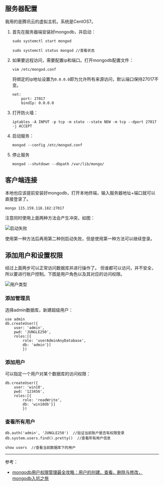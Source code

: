 ## 服务器配置
我用的是腾讯云的虚拟主机，系统是CentOS7。
1. 首先在服务器端安装好mongodb，并启动：
	```shell
	sudo systemctl start mongod
	
	sudo systemctl status mongod //查看状态
	```

2. 如果要远程访问，需要配置ip和端口。打开mongodb配置文件：

	```shell
	vim /etc/mongod.conf
	```

	将绑定的ip地址设置为`0.0.0.0`即为允许所有来源访问，默认端口保持27017不变。
	
	```shell
	net:
   		port: 27017
   		bindIp: 0.0.0.0 
	```
	
3. 打开防火墙：
	```shell
	iptables -A INPUT -p tcp -m state --state NEW -m tcp --dport 27017 -j ACCEPT
	```

4. 启动服务：
	```shell
 	mongod --config /etc/mongod.conf
	```
5. 停止服务
	```shell
	mongod --shutdown --dbpath /var/lib/mongo/
	```
	
## 客户端连接
本地也应该提前安装好mongodb，打开本地终端，输入服务器地址+端口就可以直接登录了。
```shell
mongo 115.159.118.182:27017
```

注意同时使用上面两种方法会产生冲突，如图：

![启动失败](https://picture.mdreame.life/start-mongod-conflict-by-differ-ways.png)

使用第一种方法后再用第二种则启动失败，但是使用第一种方法可以继续登录。

## 添加用户和设置权限
经过上面两步可以正常访问数据库并进行操作了。
但谁都可以访问，并不安全，所以要进行账户控制。下图是用户角色以及其对应的访问权限。

![用户类型](https://picture.mdreame.life/mongodb-users-control.png)

### 添加管理员
选择admin数据库，新建超级用户：
```shell
use admin
db.createUser({
	user: 'admin', 
	pwd: 'JUNGLE250', 
	roles:[{
		role: 'userAdminAnyDatabase', 
		db: 'admin'}]
		})
```

### 添加用户
可以指定一个用户对某个数据库的访问权限：
```shell
db.createUser({
	user: 'win10', 
	pwd: '123456', 
	roles:[{
		role: 'readWrite', 
		db: 'win10db'}]
		})
```

### 查看所有用户
```shell
db.auth('admin', 'JUNGLE250')  //验证当前账户是否有权限登录
db.system.users.find().pretty()  //查看所有用户信息

show users	//查看当前数据库下的用户
```

---

参考：
- [mongodb用户权限管理最全攻略：用户的创建、查看、删除与修改，mongodb入坑之旅](https://segmentfault.com/a/1190000015603831)